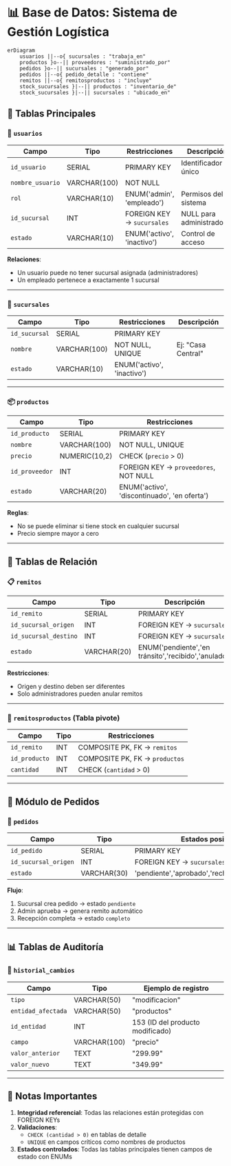 # 📊 Base de Datos: Sistema de Gestión Logística

```mermaid
erDiagram
    usuarios ||--o{ sucursales : "trabaja_en"
    productos }o--|| proveedores : "suministrado_por"
    pedidos }o--|| sucursales : "generado_por"
    pedidos ||--o{ pedido_detalle : "contiene"
    remitos ||--o{ remitosproductos : "incluye"
    stock_sucursales }|--|| productos : "inventario_de"
    stock_sucursales }|--|| sucursales : "ubicado_en"
```

## 🔑 Tablas Principales

### 👥 `usuarios`
| Campo                | Tipo         | Restricciones                           | Descripción                          |
|----------------------|--------------|-----------------------------------------|--------------------------------------|
| `id_usuario`         | SERIAL       | PRIMARY KEY                             | Identificador único                 |
| `nombre_usuario`     | VARCHAR(100) | NOT NULL                                |                                      |
| `rol`                | VARCHAR(10)  | ENUM('admin', 'empleado')               | Permisos del sistema                |
| `id_sucursal`        | INT          | FOREIGN KEY → `sucursales`              | NULL para administradores           |
| `estado`             | VARCHAR(10)  | ENUM('activo', 'inactivo')              | Control de acceso                   |

**Relaciones**:
- Un usuario puede no tener sucursal asignada (administradores)
- Un empleado pertenece a exactamente 1 sucursal

---

### 🏪 `sucursales`
| Campo          | Tipo         | Restricciones                  | Descripción               |
|----------------|--------------|--------------------------------|---------------------------|
| `id_sucursal`  | SERIAL       | PRIMARY KEY                    |                           |
| `nombre`       | VARCHAR(100) | NOT NULL, UNIQUE               | Ej: "Casa Central"        |
| `estado`       | VARCHAR(10)  | ENUM('activo', 'inactivo')     |                           |

---

### 📦 `productos`
| Campo            | Tipo          | Restricciones                              |
|------------------|---------------|--------------------------------------------|
| `id_producto`    | SERIAL        | PRIMARY KEY                                |
| `nombre`         | VARCHAR(100)  | NOT NULL, UNIQUE                           |
| `precio`         | NUMERIC(10,2) | CHECK (`precio` > 0)                       |
| `id_proveedor`   | INT           | FOREIGN KEY → `proveedores`, NOT NULL      |
| `estado`         | VARCHAR(20)   | ENUM('activo', 'discontinuado', 'en oferta')|

**Reglas**:
- No se puede eliminar si tiene stock en cualquier sucursal
- Precio siempre mayor a cero

---

## 🔗 Tablas de Relación

### 📋 `remitos`
| Campo                   | Tipo        | Descripción                                  |
|-------------------------|-------------|----------------------------------------------|
| `id_remito`            | SERIAL       | PRIMARY KEY                                  |
| `id_sucursal_origen`   | INT          | FOREIGN KEY → `sucursales`                   |
| `id_sucursal_destino`  | INT          | FOREIGN KEY → `sucursales`                   |
| `estado`               | VARCHAR(20)  | ENUM('pendiente','en tránsito','recibido','anulado') |

**Restricciones**:
- Origen y destino deben ser diferentes
- Solo administradores pueden anular remitos

---

### 🧾 `remitosproductos` (Tabla pivote)
| Campo         | Tipo    | Restricciones                     |
|---------------|---------|-----------------------------------|
| `id_remito`   | INT     | COMPOSITE PK, FK → `remitos`      |
| `id_producto` | INT     | COMPOSITE PK, FK → `productos`    |
| `cantidad`    | INT     | CHECK (`cantidad` > 0)            |

---

## 📝 Módulo de Pedidos

### 📨 `pedidos`
| Campo               | Tipo        | Estados posibles                          |
|---------------------|-------------|-------------------------------------------|
| `id_pedido`         | SERIAL      | PRIMARY KEY                               |
| `id_sucursal_origen`| INT         | FOREIGN KEY → `sucursales`                |
| `estado`            | VARCHAR(30) | 'pendiente','aprobado','rechazado','completo' |

**Flujo**:
1. Sucursal crea pedido → estado `pendiente`
2. Admin aprueba → genera remito automático
3. Recepción completa → estado `completo`

---

## 📊 Tablas de Auditoría

### 📜 `historial_cambios`
| Campo               | Tipo         | Ejemplo de registro                     |
|---------------------|--------------|-----------------------------------------|
| `tipo`              | VARCHAR(50)  | "modificacion"                          |
| `entidad_afectada`  | VARCHAR(50)  | "productos"                             |
| `id_entidad`        | INT          | 153 (ID del producto modificado)        |
| `campo`             | VARCHAR(100) | "precio"                                |
| `valor_anterior`    | TEXT         | "299.99"                                |
| `valor_nuevo`       | TEXT         | "349.99"                                |

---

## 📌 Notas Importantes
1. **Integridad referencial**: Todas las relaciones están protegidas con FOREIGN KEYs
2. **Validaciones**:
   - `CHECK (cantidad > 0)` en tablas de detalle
   - `UNIQUE` en campos críticos como nombres de productos
3. **Estados controlados**: Todas las tablas principales tienen campos de estado con ENUMs